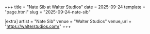 +++
title = "Nate Sib at Walter Studios"
date = 2025-09-24
template = "page.html"
slug = "2025-09-24-nate-sib"

[extra]
artist = "Nate Sib"
venue = "Walter Studios"
venue_url = "https://walterstudios.com/"
+++

